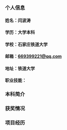 ### 个人信息
#### 姓名：闫波涛
#### 学历：大学本科
#### 学校：石家庄铁道大学
#### 邮箱：669399221@qq.com
#### 地址：铁道大学
#### 职业技能：

### 本科简介

### 获奖情况

### 项目经历
